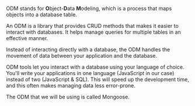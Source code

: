ODM stands for **O**bject-**D**ata **M**odeling, which is a process that maps objects into a database table.

An ODM is a library that provides CRUD methods that makes it easier to interact with databases. It helps manage queries for multiple tables in an effective manner.

Instead of interacting directly with a database, the ODM handles the movement of data between your application and the database.

ODM tools let you interact with a database using your language of choice. You'll write your applications in one language (JavaScript in our case) instead of two (JavaScript & SQL). This will speed up the development time, and this often makes managing data less error-prone.

The ODM that we will be using is called Mongoose.
